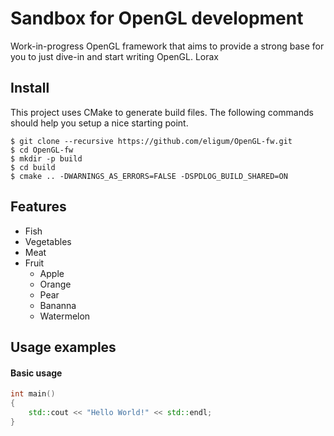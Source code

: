 # Sandbox for OpenGL development

Work-in-progress OpenGL framework that aims to provide a strong base for you to just dive-in and start writing OpenGL.
Lorax

## Install
This project uses CMake to generate build files. The following commands should help you setup a nice starting point.
```console
$ git clone --recursive https://github.com/eligum/OpenGL-fw.git
$ cd OpenGL-fw
$ mkdir -p build
$ cd build
$ cmake .. -DWARNINGS_AS_ERRORS=FALSE -DSPDLOG_BUILD_SHARED=ON
```

## Features
* Fish
* Vegetables
* Meat
* Fruit
  * Apple
  * Orange
  * Pear
  * Bananna
  * Watermelon

## Usage examples
#### Basic usage
```c++
int main()
{
    std::cout << "Hello World!" << std::endl;
}
```
